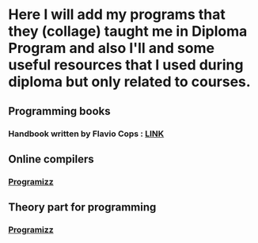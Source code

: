 # Here I will add my programs that they (collage) taught me in Diploma Program and also I'll and some useful resources that I used during diploma but only related to courses.

## Programming books
### Handbook written by Flavio Cops : [LINK](https://github.com/nitin-787/Diploma_Sem-5/blob/main/PHP/php-handbook.pdf)

## Online compilers
### [Programizz](https://www.programiz.com/python-programming/online-compiler/)

## Theory part for programming
### [Programizz](https://www.programiz.com/)
